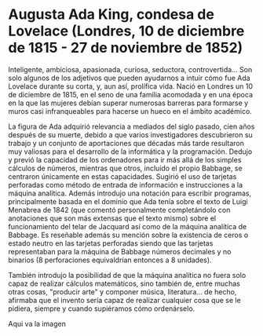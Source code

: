 # **Augusta Ada King, condesa de Lovelace (Londres, 10 de diciembre de 1815 - 27 de noviembre de 1852)**

Inteligente, ambiciosa, apasionada, curiosa, seductora, controvertida… Son solo algunos de los adjetivos que pueden ayudarnos a intuir cómo fue Ada Lovelace durante su corta, y, aun así, prolífica vida. Nació en Londres un 10 de diciembre de 1815, en el seno de una familia acomodada y en una época en la que las mujeres debían superar numerosas barreras para formarse y muros casi infranqueables para hacerse un hueco en el ámbito académico.

La figura de Ada adquirió relevancia a mediados del siglo pasado, cien años después de su muerte, debido a que varios investigadores descubrieron su trabajo y un conjunto de aportaciones que décadas más tarde resultaron muy valiosas para el desarrollo de la informática y la programación.
Dedujo y previó la capacidad de los ordenadores para ir más allá de los simples cálculos de números, mientras que otros, incluido el propio Babbage, se centraron únicamente en estas capacidades.
Sugirió el uso de tarjetas perforadas como método de entrada de información e instrucciones a la máquina analítica. Además introdujo una notación para escribir programas, principalmente basada en el dominio que Ada tenía sobre el texto de Luigi Menabrea de 1842 (que comentó personalmente completándolo con anotaciones que son más extensas que el texto mismo) sobre el funcionamiento del telar de Jacquard así como de la máquina analítica de Babbage. Es reseñable además su mención sobre la existencia de ceros o estado neutro en las tarjetas perforadas siendo que las tarjetas representaban para la máquina de Babbage números decimales y no binarios (8 perforaciones equivaldrían entonces a 8 unidades).

También introdujo la posibilidad de que la máquina analítica no fuera solo capaz de realizar cálculos matemáticos, sino también de, entre muchas otras cosas, "producir arte" y componer música, literatura... de hecho, afirmaba que el invento sería capaz de realizar cualquier cosa que se le pidiera, siempre y cuando supiéramos cómo ordenárselo.

Aqui va la imagen

